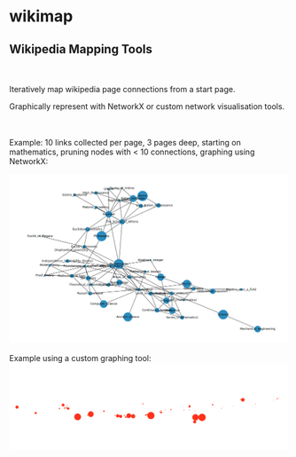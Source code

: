 # wikimap
<h2>Wikipedia Mapping Tools</h2>
<br><br>
Iteratively map wikipedia page connections from a start page.

Graphically represent with NetworkX or custom network visualisation tools.
<br><br><br>

Example: 10 links collected per page, 3 pages deep, starting on mathematics, pruning nodes with < 10 connections, graphing using NetworkX:

<img src="images/mathematics.png">
<br><br>
Example using a custom graphing tool:
<img src="images/mathematics_custom.png">